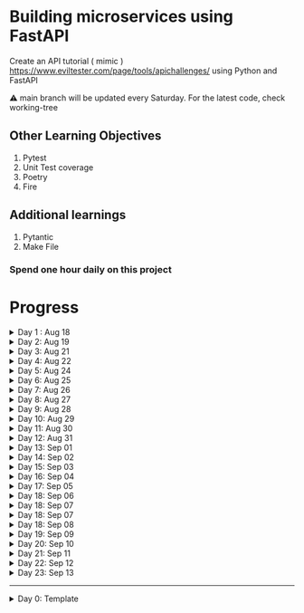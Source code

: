 # Building microservices using FastAPI

Create an API tutorial ( mimic ) https://www.eviltester.com/page/tools/apichallenges/
using Python and FastAPI

⚠️ main branch will be updated every Saturday. For the latest code, check working-tree

## Other Learning Objectives

1. Pytest
2. Unit Test coverage
3. Poetry
4. Fire

## Additional learnings

1. Pytantic
2. Make File

### Spend one hour daily on this project

# Progress

<details>
    <summary>Day 1 : Aug 18  </summary>

`Time Spent : 50 minutes`

- Basic project structure
- Explored and implemented `Makefile`
- Basic understanding of `Poetry`
- Setup `sample_endpoint.py` and test file for it to configure pytest and test coverage

### References

- https://www.youtube.com/watch?v=YB-_FsssK8E
- https://python-poetry.org/docs/basic-usage/
- https://www.gnu.org/software/make/manual/make.html

</details>




<details> 
    <summary> Day 2: Aug 19</summary>

`Time Spent : 50 minutes`

- :thumbsup: Set up route and todo route that returns hardcoded value
- :thumbsdown: Unable to have the todo route as a separate module from main

</details>


<details> 
    <summary> Day 3: Aug 21</summary>

`Time Spent : 50 minutes`

- Pydantic
  For GET request
- Async function
- Pagination and per page

</details>

<details> 
    <summary> Day 4: Aug 22</summary>

`Time Spent : 50 minutes`

- Validation for page and per_page
- Unitest - statuscode done
- :thumbsdown: Unitest - content unable to do

</details>

<details> 
    <summary> Day 5: Aug 24</summary>

- :thumbsup: Unitest Content done
- :thumbsup: Able to have the todo route as a separate module from main

Reference : https://www.youtube.com/watch?v=sBVb4IB3O_U

`Time Spent : 45 minutes`

</details>


<details> 
    <summary> Day 6: Aug 25</summary>

`Time Spent : 45 minutes`

:thumbsdown: tried to restructure data, reading from a json file and parsing.
Learned the problems of circular import, could not find the right solution but learnt why it is not working
Also, learn to rebase to last working version

This will undo any changes you've made to tracked files and restore deleted files:

```commandline
git reset HEAD --hard
```

This will delete any new files that were added since the last commit:

```commandline
git clean -fd
```

Files that are not tracked due to .gitignore are preserved; they will not be removed
Warning: using -x instead of -fd would delete ignored files. You probably don't want to do this.

Reference : [stack-overflow](https://stackoverflow.com/questions/4630312/reset-all-changes-after-last-commit-in-git)

</details>

<details> 
    <summary> Day 7: Aug 26</summary>

`Time Spent : 90 minutes`

- created helper file to read and save data to json file
- UUID generated
- stuck with absolute path issue.
- Unit test is not working - need to use mock

_Added a step in Make file to test and push to git_

</details>

<details> 
    <summary> Day 8: Aug 27</summary>

`Time Spent : 45 minutes`

- Route to read an item using id
- Route to remove an item using id

</details>

<details> 
    <summary> Day 9: Aug 28</summary>

- Route for update using PUT
- Learnt about limitation in FastAPI pydantic base model
- This is the most complex so for.

`Time Spent : 75 minutes`

</details>

<details> 
    <summary> Day 10: Aug 29</summary>

- No progress
- Poetry env got screwed up while adding unit test (not sure about the root cause)
- Fixed the issue
- Then git screwed because of POSTMAN json directly updating remote and me add some __init__.py file

[solution](https://stackoverflow.com/questions/37145151/how-to-handle-git-gc-fatal-bad-object-refs-remotes-origin-head-error)

Have to focus on unit tests tomorrow.

`Time Spent : 90 minutes`

</details>

<details> 
    <summary> Day 11: Aug 30 </summary>

`Time Spent : 120 minutes`

- Productive time creating unit tests and coverage report
- Config file added using `Singleton` design pattern

![unit_test_coverage.png](Extras/images/unit_test_coverage.png)

</details>

<details> 
    <summary> Day 12: Aug 31</summary>

`Time Spent : 120 minutes`

- unit tests for get_todo_details made to refactor the function.
- unit tests for get_todo_details is complete
- Did @mock at module level.
- Unit test for save_list

</details>


<details> 
    <summary> Day 13: Sep 01 </summary>

`Time Spent : 70 minutes`

- Refactored update list
- Added unit tests for update list and UUID generation

</details>

<details> 
    <summary> Day 14: Sep 02</summary>

`Time Spent : 240 minutes`

- Lot of experimentation to mock the end points.
- Finally, found that mocking should happen function call inside the route not at the actual function definition
- Completed unittests for two routes.
- All functions and routes have unit tests now.
- Overall it was a great learning write isolated unittest mocking every external calls.

</details>

<details> 
    <summary> Day 15: Sep 03</summary>

`Time Spent : 240 minutes`

- Debug log added for all functions
- Again `Singleton pattern` used to invoke error config
- Some refactoring while adding debug log
- Learnt about --show-missing in coverage to show missing lines

![unit_coverage_Sep_03.png](Extras/images/unit_coverage_Sep_03.png)

</details>

<details> 
    <summary> Day 16: Sep 04</summary>

`Time Spent : 120 minutes`

- No new functionality added.
- Appropriate 404 and 500 exception returned
- Unit tests refactored as per the changes.
- Fixed "PUT - Handle updating an existing todo item with empty body {}" - Good learning about Pytantic

</details>

<details> 
    <summary> Day 17: Sep 05 </summary>

`Time Spent : 180 minutes`

- Added integration tests for all 200 status code
- Added integration tests for 4xx status code
    - Resulted in some logic change
    - Unit test updated
- Bug fixes

</details>


<details> 
    <summary> Day 18: Sep 06</summary>

`Time Spent : 150 minutes`

- Some more restructuring of code.
- removed absolute paths
- Dockerfile and dockerignore added
- Docker image ready
- :thumbsdown: Port mapping. Still the endpoints are not exposed to outside world

</details>

<details> 
    <summary> Day 18: Sep 07</summary>

`Time Spent : 60 minutes`

- Port mapping. Still the endpoints are not exposed to outside world.
- Uploaded docker image - https://hub.docker.com/r/dhanasekars/my-todos/tags

</details>


<details> 
    <summary> Day 18: Sep 07</summary>

`Time Spent : 120 minutes`

- Setting up Git up actions
- Failing in tests, not able to find the config file path.
- Should be config issue. Need to explore tomorrow

</details>


<details> 
    <summary> Day 18: Sep 08</summary>

`Time Spent : 120 minutes`

- Gitactions complete - building code and pushing to docker hub

</details>


<details> 
    <summary> Day 19: Sep 09</summary>

`Time Spent : 180 minutes`

- Created a seprate project simple CRUD , the lite weight version without db
- Figured out why poetry was giving trouble in Docker and git actions - should use

    ```shell
          poetry run python main.py 
          poetry run pyhon pytest tests/
    ```
- Attempting to create a postgres docker and create a db

</details>


<details> 
    <summary> Day 20: Sep 10</summary>

`Time Spent : 180 minutes`

- Exploring various ways to install postgres
- Nothing worked - failed attempt to install and make a docker postgres up and running from python code.
- Decided to try local installation first to get familiarise with postgres db

</details>


<details> 
    <summary> Day 21: Sep 11</summary>

`Time Spent : 75 minutes`

- local instance set up using postgress.app
- Still not able to access from python code

</details>

<details> 
    <summary> Day 22: Sep 12</summary>

`Time Spent : 75 minutes`

- local instance set up using postgress.app
- Still not able to access from python code

</details>

<details> 
    <summary> Day 23: Sep 13</summary>

`Time Spent : 180 minutes`

- Able to connect to local postgres db using python code.
- Able to create a table and insert data
- Not sure what the issue was. Reinstalling postgres.app and restarting the system fixed the issue.
- Able to create use and send bearer token 

</details>


-------------------------------

<details> 
    <summary> Day 0: Template</summary>

`Time Spent : XX minutes`

</details>